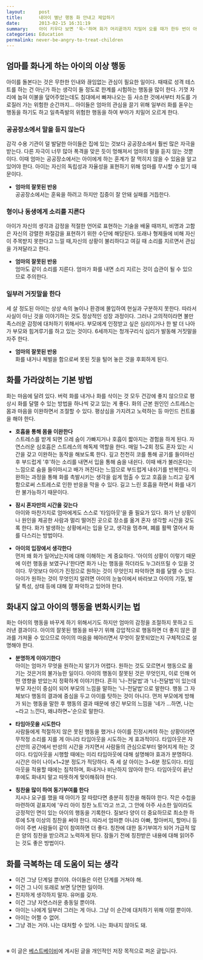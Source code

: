 ```yaml
---
layout:     post
title:      내아이 별난 행동 화 안내고 제압하기
date:       2013-02-15 16:31:19
summary:    아이 키우다 보면 '욱~'하며 화가 머리끝까지 치밀어 오를 때가 한두 번이 아니다. 화를 내는 것도 일종의 습관이며 화를 내면 결정적으로 아이에게 나쁜 영향을 미치게 된다. 화 내지 않고 아이를 잘 다스리는 법을 알아보자.
categories: Education
permalink: never-be-angry-to-treat-children
---
```


## 엄마를 화나게 하는 아이의 이상 행동

아이를 돌본다는 것은 무한한 인내와 끊임없는 관심이 필요한 일이다. 때때로 성격 테스트를 하는 건 아닌가 하는 생각이 들 정도로 한계를 시험하는 행동을 많이 한다. 기껏 자리에 눕혀 이불을 덮어주었는데도 침대에서 빠져나오는 등 사소한 것에서부터 차도를 가로질러 가는 위험한 순간까지… 아이들은 엄마의 관심을 끌기 위해 일부러 화를 돋우는 행동을 하기도 하고 일촉즉발의 위험한 행동을 하여 부아가 치밀어 오르게 한다.


### 공공장소에서 말을 듣지 않는다

감각 수용 기관이 덜 발달한 아이들은 집에 있는 것보다 공공장소에서 훨씬 많은 자극을 받는다. 다른 자극이 너무 많아 폭격을 맞은 듯이 멍해져서 엄마의 말을 듣지 않는 것뿐이다. 이때 엄마는 공공장소에서는 아이에게 하는 훈계가 잘 먹히지 않을 수 있음을 알고 있어야 한다. 아이는 자신의 독립성과 자율성을 표현하기 위해 엄마를 무시할 수 있기 때문이다.

* **엄마의 잘못된 반응**      
공공장소에서는 훈육을 하려고 하지만 집중이 잘 안돼 실패를 거듭한다.


### 형이나 동생에게 소리를 지른다

아이가 자신의 생각과 감정을 적절한 언어로 표현하는 기술을 배울 때까지, 비명과 고함은 자신의 강렬한 좌절감을 표현하기 위한 수단에 해당된다. 또래나 형제들에 비해 자신이 주목받지 못한다고 느낄 때,자신의 상황이 불리하다고 여길 때 소리를 지르면서 관심을 가져달라고 한다.

* **엄마의 잘못된 반응**      
엄마도 같이 소리를 지른다. 엄마가 화를 내면 소리 지르는 것이 습관이 될 수 있으므로 주의한다.


### 일부러 거짓말을 한다

세 살 정도된 아이는 상상 속의 놀이나 환경에 몰입하여 현실과 구분하지 못한다. 따라서 사실이 아닌 것을 이야기하는 것도 정상적인 성장 과정이다. 그러나 고의적이라면 불만족스러운 감정에 대처하기 위해서다. 부모에게 인정받고 싶은 심리이거나 한 발 더 나아가 부모와 힘겨루기를 하고 있는 것이다. 6세까지는 청개구리식 심리가 발동해 거짓말을 자주 한다.

* **엄마의 잘못된 반응**     
화를 내거나 체벌을 함으로써 못된 짓을 털어 놓은 것을 후회하게 된다.



## 화를 가라앉히는 기본 방법

화는 마음에 달려 있다. 버럭 화를 내거나 화를 삭이는 것 모두 건강에 좋지 않으므로 평상시 화를 달랠 수 있는 방법을 하나씩 갖고 있는 게 좋다. 화의 근본 원인인 스트레스는 몸과 마음을 이완하면서 조절할 수 있다. 평상심을 가지려고 노력하는 등 마인드 컨트롤을 해야 한다.

* **호흡을 통해 몸을 이완한다**       
스트레스를 받게 되면 으레 숨이 가빠지거나 호흡이 짧아지는 경험을 하게 된다. 자연스러운 심호흡은 스트레스의 해독제 역할을 한다. 매일 1~2회 정도 혼자 있는 시간을 갖고 이완하는 동작을 해보도록 한다. 깊고 천천히 코를 통해 공기를 들이마신 후 부드럽게 '후'하는 소리를 내면서 입을 통해 숨을 내쉰다. 이때 배가 불러온다는 느낌으로 숨을 들이마시고 배가 꺼진다는 느낌으로 부드럽게 내쉬기를 반복한다. 이완하는 과정을 통해 화를 촉발시키는 생각을 쉽게 멈출 수 있고 호흡을 느리고 깊게 함으로써 스트레스로 인한 반응을 막을 수 있다. 길고 느린 호흡을 하면서 화를 내기란 불가능하기 때문이다.

* **잠시 혼자만의 시간을 갖는다**       
아이와 마찬가지로 엄마에게도 스스로 '타임아웃'을 줄 필요가 있다. 화가 난 상황이나 원인을 제공한 사람과 멀리 떨어진 곳으로 장소를 옮겨 혼자 생각할 시간을 갖도록 한다. 화가 발생하는 상황에서는 입을 닫고, 생각을 멈추며, 폐를 활짝 열어서 화를 다스리는 방법이다.

* **아이의 입장에서 생각한다**       
먼저 왜 화가 일어났는지에 대해 이해하는 게 중요하다. '아이의 상황이 이렇기 때문에 이런 행동을 보였구나'한다면 화가 나는 행동을 하더라도 누그러뜨릴 수 있을 것이다. 무엇보다 아이가 진정으로 원하는 것이 무엇인지 파악하면 화를 달랠 수 있다. 아이가 원하는 것이 무엇인지 알려면 아이의 눈높이에서 바라보고 아이의 기질, 발달 특성, 상태 등에 대해 잘 파악하고 있어야 한다.



## 화내지 않고 아이의 행동을 변화시키는 법

화는 아이의 행동을 바꾸게 하기 위해서기도 하지만 엄마의 감정을 조절하지 못하고 드러낸 결과이다. 아이의 잘못된 행동을 바꾸기 위해 강압적으로 행동하면 더 좋지 않은 결과를 가져올 수 있으므로 아이의 마음을 헤아리면서 무엇이 잘못되었는지 구체적으로 설명해야 한다.

* **분명하게 이야기한다**       
아이는 엄마가 무엇을 원하는지 알기가 어렵다. 원하는 것도 모르면서 행동으로 옮기는 것은거의 불가능한 일이다. 아이의 행동이 잘못된 것은 무엇인지, 이로 인해 어떤 영향을 받았는지 정확하게 이야기한다. 흔히 '나-전달법'과 '너-전달법'이 있는데 부모 자신이 중심이 되어 부모의 느낌을 말하는 '나-전달법'으로 말한다. 행동 그 자체보다 행동의 결과에 중심을 두고 아이를 탓하는 것이 아니다. 먼저 부모에게 방해가 되는 행동을 말한 후 행동의 결과 때문에 생긴 부모의 느낌을 '네가 …하면, 나는 ~라고 느낀다, 왜냐하면~'순으로 말한다.

* **타임아웃을 시도한다**       
사람들에게 적절하지 않은 못된 행동을 했거나 아이를 진정시켜야 하는 상황이라면 무작정 소리를 지를 게 아니라 타임아웃을 시도하는 게 효과적이다. 타임아웃은 자신만의 공간에서 반성의 시간을 가지면서 사람들의 관심으로부터 멀어지게 하는 것이다. 타임아웃을 시행할 때에는 미리 타임아웃에 대해 설명해야 효과가 분명하다. 시간은 아이 나이×1~2분 정도가 적당하다. 즉 세 살 아이는 3~6분 정도이다. 타임아웃을 적용할 때에는 침착하며, 화내거나 비난하지 않아야 한다. 타임아웃이 끝난 후에도 화내지 말고 따뜻하게 맞이해줘야 한다.

* **칭찬을 많이 하여 동기부여를 한다**       
지시나 요구를 했을 때 아이가 잘 따랐다면 충분히 칭찬을 해줘야 한다. 작은 수첩을 마련하여 겉표지에 '우리 아이 칭찬 노트'라고 쓰고, 그 안에 아주 사소한 일이라도 긍정적인 면이 있는 아이의 행동을 기록한다. 질보다 양이 더 중요하므로 최소한 하루에 5개 이상의 칭찬을 써야 한다. 따라서 엄마뿐 아니라 아빠, 할아버지, 할머니 등 아이 주변 사람들이 같이 참여하면 더 좋다. 칭찬에 대한 동기부여가 되어 가급적 많은 양의 칭찬을 받으려고 노력하게 된다. 잠들기 전에 칭찬받은 내용에 대해 읽어주는 것도 좋은 방법이다.



## 화를 극복하는 데 도움이 되는 생각

* 이건 그냥 단계일 뿐이야. 아이들은 이런 단계를 거쳐야 해.
* 이건 그 나이 또래로 보면 당연한 일이야.
* 진지하게 생각하지 말자. 유머를 갖자.
* 이건 그냥 자연스러운 충동일 뿐이야.
* 아이는 나에게 일부러 그러는 게 아냐. 그냥 이 순간에 대처하기 위해 이럴 뿐이야.
* 아이는 어쩔 수 없어.
* 그냥 겪는 거야. 나는 대처할 수 있어. 나는 화내지 않아도 돼.



<br /><br />
※ 이 글은 [베스트베이비](http://www.ibestbaby.co.kr)에 게시된 글을 개인적인 저장 목적으로 퍼온 글입니다.